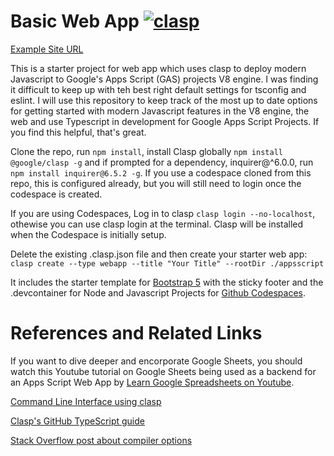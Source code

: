 # Basic Web App [![clasp](https://img.shields.io/badge/built%20with-clasp-4285f4.svg)](https://github.com/google/clasp)

[Example Site URL](https://script.google.com/a/macros/dishs.tp.edu.tw/s/AKfycbxVF3ohFTl_Y6KkQ8R8Vyv5O9jxvjPWvRTltdiERLA4NU-UFPoI/exec)

This is a starter project for web app which uses clasp to deploy modern Javascript to Google's Apps Script (GAS) projects V8 engine. I was finding it difficult to keep up with teh best right default settings for tsconfig and eslint.  I will use this repository to keep track of the most up to date options for getting started with modern Javascript features in the V8 engine, the web and use Typescript in development for Google Apps Script Projects. If you find this helpful, that's great.

Clone the repo, run `npm install`, install Clasp globally `npm install @google/clasp -g` and if prompted for a dependency, inquirer@^6.0.0,  run `npm install inquirer@6.5.2 -g`.  If you use a codespace cloned from this repo, this is configured already, but you will still need to login once the codespace is created.

If you are using Codespaces, Log in to clasp `clasp login --no-localhost`, othewise you can use clasp login at the terminal. Clasp will be installed when the Codespace is initially setup.

Delete the existing .clasp.json file and then create your starter web app: `clasp create --type webapp --title "Your Title" --rootDir ./appsscript`

It includes the starter template for [Bootstrap 5](https://v5.getbootstrap.com/) with the sticky footer and the .devcontainer for Node and Javascript Projects for [Github Codespaces](https://docs.github.com/en/github/developing-online-with-codespaces).

# References and Related Links
If you want to dive deeper and encorporate Google Sheets, you should  watch this Youtube tutorial on Google Sheets being used as a backend for an Apps Script Web App by [Learn Google Spreadsheets on Youtube](https://www.youtube.com/playlist?list=PLv9Pf9aNgemt82hBENyneRyHnD-zORB3l).

[Command Line Interface using clasp](https://developers.google.com/apps-script/guides/clasp)

[Clasp's GitHub TypeScript guide](https://github.com/google/clasp/blob/master/docs/typescript.md)

[Stack Overflow post about compiler options](https://stackoverflow.com/questions/42093758/need-clarification-of-the-target-and-lib-compiler-options)
